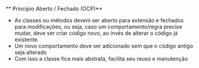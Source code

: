 ** Princípio Aberto / Fechado (OCP)**

- As classes ou métodos devem ser aberto para extensão e fechados para modificações, ou seja, caso um comportamento/regra precise mudar, deve ser criar código novo, ao invés de alterar o código já existente.
- Um novo comportamento deve ser adicionado sem que o código antigo seja alterado
- Com isso a classe fica mais abstrata, facilita seu reuso e manutenção
